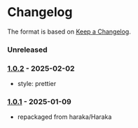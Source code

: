 # Changelog

The format is based on [Keep a Changelog](https://keepachangelog.com/).

### Unreleased

### [1.0.2] - 2025-02-02

- style: prettier

### [1.0.1] - 2025-01-09

- repackaged from haraka/Haraka

[1.0.1]: https://github.com/haraka/haraka-plugin-early_talker/releases/tag/v1.0.1
[1.0.2]: https://github.com/haraka/haraka-plugin-early_talker/releases/tag/v1.0.2

